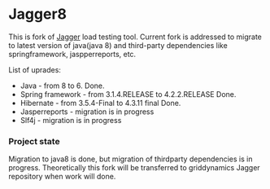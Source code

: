 Jagger8
==========

This is fork of [Jagger](https://github.com/griddynamics/jagger) load testing tool.
Current fork is addressed to migrate to latest version of java(java 8) and third-party dependencies like springframework, jaspperreports, etc.

List of uprades:
* Java - from 8 to 6. Done.
* Spring framework - from 3.1.4.RELEASE to 4.2.2.RELEASE Done.
* Hibernate - from 3.5.4-Final to 4.3.11 final Done.
* Jasperreports - migration is in progress
* Slf4j - migration is in progress
 
### Project state
Migration to java8 is done, but migration of thirdparty dependencies is in progress. 
Theoretically this fork will be transferred to griddynamics Jagger repository when work will done.
